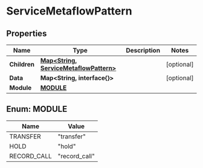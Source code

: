 

# ServiceMetaflowPattern


## Properties

| Name | Type | Description | Notes |
|------------ | ------------- | ------------- | -------------|
|**Children** | [**Map&lt;String, ServiceMetaflowPattern&gt;**](ServiceMetaflowPattern.md) |  |  [optional] |
|**Data** | **Map&lt;String, interface{}&gt;** |  |  [optional] |
|**Module** | [**MODULE**](#MODULE) |  |  |



## Enum: MODULE

| Name | Value |
|---- | -----|
| TRANSFER | &quot;transfer&quot; |
| HOLD | &quot;hold&quot; |
| RECORD_CALL | &quot;record_call&quot; |



